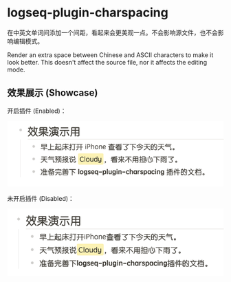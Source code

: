 # logseq-plugin-charspacing

在中英文单词间添加一个间距，看起来会更美观一点。不会影响源文件，也不会影响编辑模式。

Render an extra space between Chinese and ASCII characters to make it look better. This doesn't affect the source file, nor it affects the editing mode.

## 效果展示 (Showcase)

开启插件 (Enabled)：

![With](./with.png)

未开启插件 (Disabled)：

![Without](./without.png)
